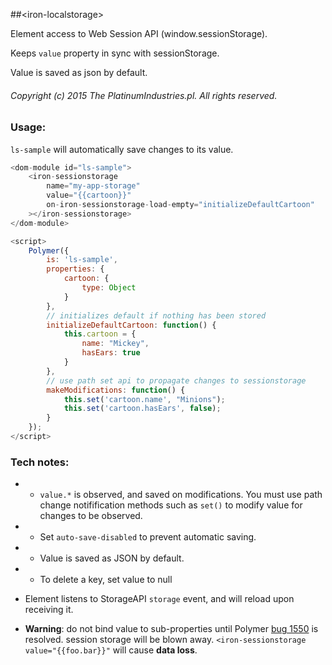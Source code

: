 ##&lt;iron-localstorage&gt;

Element access to Web Session API (window.sessionStorage).

Keeps `value` property in sync with sessionStorage.

Value is saved as json by default.

###### Copyright (c) 2015 The PlatinumIndustries.pl. All rights reserved.

### Usage:

`ls-sample` will automatically save changes to its value.

```javascript
<dom-module id="ls-sample">
    <iron-sessionstorage
        name="my-app-storage"
        value="{{cartoon}}"
        on-iron-sessionstorage-load-empty="initializeDefaultCartoon"
    ></iron-sessionstorage>
</dom-module>

<script>
    Polymer({
        is: 'ls-sample',
        properties: {
            cartoon: {
                type: Object
            }
        },
        // initializes default if nothing has been stored
        initializeDefaultCartoon: function() {
            this.cartoon = {
                name: "Mickey",
                hasEars: true
            }
        },
        // use path set api to propagate changes to sessionstorage
        makeModifications: function() {
            this.set('cartoon.name', "Minions");
            this.set('cartoon.hasEars', false);
        }
    });
</script>
```

### Tech notes:

* * `value.*` is observed, and saved on modifications. You must use
    path change notifification methods such as `set()` to modify value
    for changes to be observed.

* * Set `auto-save-disabled` to prevent automatic saving.

* * Value is saved as JSON by default.

* * To delete a key, set value to null

* Element listens to StorageAPI `storage` event, and will reload upon receiving it.

* **Warning**: do not bind value to sub-properties until Polymer
[bug 1550](https://github.com/Polymer/polymer/issues/1550)
is resolved. session storage will be blown away.
`<iron-sessionstorage value="{{foo.bar}}"` will cause **data loss**.